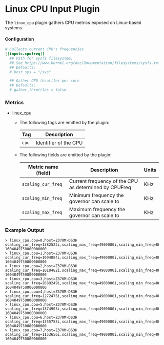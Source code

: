 # Linux CPU Input Plugin
The `linux_cpu` plugin gathers CPU metrics exposed on Linux-based systems.

#### Configuration
```toml
# Collects current CPU's frequencies
[[inputs.cpufreq]]
  ## Path for sysfs filesystem.
  ## See https://www.kernel.org/doc/Documentation/filesystems/sysfs.txt
  ## Defaults:
  # host_sys = "/sys"

  ## Gather CPU throttles per core
  ## Defaults:
  # gather_throttles = false
```

### Metrics
- linux_cpu

  - The following tags are emitted by the plugin:

    | Tag | Description |
    |-----|-------------|
    | `cpu` | Identifier of the CPU |

  - The following fields are emitted by the plugin:

    | Metric name (field) | Description | Units |
    |---------------------|-------------|-------|
    | `scaling_cur_freq` | Current frequency of the CPU as determined by CPUFreq | KHz |
    | `scaling_min_freq` | Minimum frequency the governor can scale to | KHz |
    | `scaling_max_freq` | Maximum frequency the governor can scale to | KHz |

### Example Output

```
> linux_cpu,cpu=0,host=Z370M-DS3H scaling_cur_freq=1382522i,scaling_max_freq=4900000i,scaling_min_freq=800000i 1604049750000000000
> linux_cpu,cpu=1,host=Z370M-DS3H scaling_cur_freq=1094884i,scaling_max_freq=4900000i,scaling_min_freq=800000i 1604049750000000000
> linux_cpu,cpu=2,host=Z370M-DS3H scaling_cur_freq=1010482i,scaling_max_freq=4900000i,scaling_min_freq=800000i 1604049750000000000
> linux_cpu,cpu=3,host=Z370M-DS3H scaling_cur_freq=2089249i,scaling_max_freq=4900000i,scaling_min_freq=800000i 1604049750000000000
> linux_cpu,cpu=4,host=Z370M-DS3H scaling_cur_freq=1272475i,scaling_max_freq=4900000i,scaling_min_freq=800000i 1604049750000000000
> linux_cpu,cpu=5,host=Z370M-DS3H scaling_cur_freq=1374903i,scaling_max_freq=4900000i,scaling_min_freq=800000i 1604049750000000000
> linux_cpu,cpu=6,host=Z370M-DS3H scaling_cur_freq=1355753i,scaling_max_freq=4900000i,scaling_min_freq=800000i 1604049750000000000
> linux_cpu,cpu=7,host=Z370M-DS3H scaling_cur_freq=1153656i,scaling_max_freq=4900000i,scaling_min_freq=800000i 1604049750000000000
```

